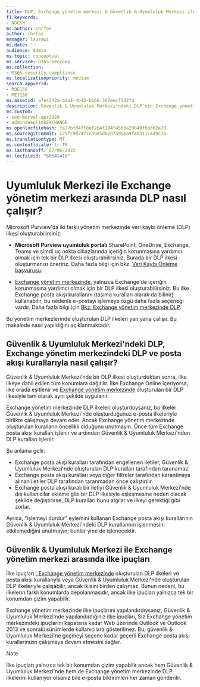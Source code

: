 ```yaml
---
title: DLP, Exchange yönetim merkezi & Güvenlik & Uyumluluk Merkezi ile nasıl çalışır?
f1.keywords:
- NOCSH
ms.author: chrfox
author: chrfox
manager: laurawi
ms.date: ''
audience: Admin
ms.topic: conceptual
ms.service: O365-seccomp
ms.collection:
- M365-security-compliance
ms.localizationpriority: medium
search.appverid:
- MOE150
- MET150
ms.assetid: a7e4342a-a0a1-4b43-b166-3d7eecf5d2fd
description: Güvenlik & Uyumluluk Merkezi'ndeki DLP'nin Exchange yönetim merkezindeki DLP ve posta akışı kuralları (aktarım kuralları) ile nasıl çalıştığını öğrenin.
ms.custom:
- seo-marvel-apr2020
- admindeeplinkEXCHANGE
ms.openlocfilehash: fa77bf84ff8ef2b4f194f45b9a29b49f6b662a70
ms.sourcegitcommit: c29fc9d7477c3985d02d7a956a9f4b311c4d9c76
ms.translationtype: MT
ms.contentlocale: tr-TR
ms.lasthandoff: 07/06/2022
ms.locfileid: "66641416"
---
```

# <a name="how-dlp-works-between-the-compliance-center-and-exchange-admin-center"></a>Uyumluluk Merkezi ile Exchange yönetim merkezi arasında DLP nasıl çalışır?

Microsoft Purview'da iki farklı yönetim merkezinde veri kaybı önleme (DLP) ilkesi oluşturabilirsiniz:
  
- **Microsoft Purview uyumluluk portalı** SharePoint, OneDrive, Exchange, Teams ve şimdi uç nokta cihazlarında içeriğin korunmasına yardımcı olmak için tek bir DLP ilkesi oluşturabilirsiniz. Burada bir DLP ilkesi oluşturmanızı öneririz. Daha fazla bilgi için bkz. [Veri Kaybı Önleme başvurusu](data-loss-prevention-policies.md).
    
- <a href="https://go.microsoft.com/fwlink/p/?linkid=2059104" target="_blank">Exchange yönetim merkezinde</a>, yalnızca Exchange'de içeriğin korunmasına yardımcı olmak için bir DLP ilkesi oluşturabilirsiniz. Bu ilke Exchange posta akışı kurallarını (taşıma kuralları olarak da bilinir) kullanabilir, bu nedenle e-postayı işlemeye özgü daha fazla seçeneği vardır. Daha fazla bilgi için [Bkz. Exchange yönetim merkezinde DLP](/exchange/security-and-compliance/data-loss-prevention/data-loss-prevention).
    
Bu yönetim merkezlerinde oluşturulan DLP ilkeleri yan yana çalışır. Bu makalede nasıl yapıldığını açıklanmaktadır.
 
  
## <a name="how-dlp-in-the-security--compliance-center-works-with-dlp-and-mail-flow-rules-in-the-exchange-admin-center"></a>Güvenlik & Uyumluluk Merkezi'ndeki DLP, Exchange yönetim merkezindeki DLP ve posta akışı kurallarıyla nasıl çalışır?

Güvenlik & Uyumluluk Merkezi'nde bir DLP ilkesi oluşturduktan sonra, ilke ilkeye dahil edilen tüm konumlara dağıtılır. İlke Exchange Online içeriyorsa, ilke orada eşitlenir ve <a href="https://go.microsoft.com/fwlink/p/?linkid=2059104" target="_blank">Exchange yönetim merkezinde</a> oluşturulan bir DLP ilkesiyle tam olarak aynı şekilde uygulanır. 
  
Exchange yönetim merkezinde DLP ilkeleri oluşturduysanız, bu ilkeler Güvenlik & Uyumluluk Merkezi'nde oluşturduğunuz e-posta ilkeleriyle birlikte çalışmaya devam eder. Ancak Exchange yönetim merkezinde oluşturulan kuralların öncelikli olduğunu unutmayın. Önce tüm Exchange posta akışı kuralları işlenir ve ardından Güvenlik & Uyumluluk Merkezi'nden DLP kuralları işlenir.
  
Şu anlama gelir:
  
- Exchange posta akışı kuralları tarafından engellenen iletiler, Güvenlik & Uyumluluk Merkezi'nde oluşturulan DLP kuralları tarafından taranamaz.
- Exchange posta akışı kuralları veya diğer filtreler tarafından karantinaya alınan iletiler DLP tarafından taranmadan önce çalıştırılır. 
- Exchange posta akışı kuralı bir iletiyi Güvenlik & Uyumluluk Merkezi'nde dış kullanıcılar ekleme gibi bir DLP ilkesiyle eşleşmesine neden olacak şekilde değiştirirse, DLP kuralları bunu algılar ve ilkeyi gerektiği gibi zorlar.
    
Ayrıca, "işlemeyi durdur" eylemini kullanan Exchange posta akışı kurallarının Güvenlik & Uyumluluk Merkezi'ndeki DLP kurallarının işlenmesini etkilemediğini unutmayın; bunlar yine de işlenecektir.
  
## <a name="policy-tips-in-the-security--compliance-center-vs-the-exchange-admin-center"></a>Güvenlik & Uyumluluk Merkezi ile Exchange yönetim merkezi arasında ilke ipuçları

İlke ipuçları <a href="https://go.microsoft.com/fwlink/p/?linkid=2059104" target="_blank">, Exchange yönetim merkezinde</a> oluşturulan DLP ilkeleri ve posta akışı kurallarıyla veya Güvenlik & Uyumluluk Merkezi'nde oluşturulan DLP ilkeleriyle çalışabilir, ancak ikisini birden çalışmaz. Bunun nedeni, bu ilkelerin farklı konumlarda depolanmasıdır, ancak ilke ipuçları yalnızca tek bir konumdan çizim yapabilir.
  
Exchange yönetim merkezinde ilke ipuçlarını yapılandırdıysanız, Güvenlik & Uyumluluk Merkezi'nde yapılandırdığınız ilke ipuçları, Siz Exchange yönetim merkezindeki ipuçlarını kapatana kadar Web üzerinde Outlook ve Outlook 2013 ve sonraki sürümlerde kullanıcılara gösterilmez. Bu, güvenlik & Uyumluluk Merkezi'ne geçmeyi seçene kadar geçerli Exchange posta akışı kurallarınızın çalışmaya devam etmesini sağlar.
  
>[!Note]
>İlke ipuçları yalnızca tek bir konumdan çizim yapabilir ancak hem Güvenlik & Uyumluluk Merkezi'nde hem de Exchange yönetim merkezinde DLP ilkelerini kullanıyor olsanız bile e-posta bildirimleri her zaman gönderilir.
